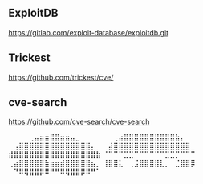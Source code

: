## ExploitDB
https://gitlab.com/exploit-database/exploitdb.git

## Trickest
https://github.com/trickest/cve/

## cve-search
https://github.com/cve-search/cve-search


⠀⠀⠀⠀⢀⣤⣶⣶⣿⣿⣶⣶⣤⣀⠀⠀⠀⠀
⠀⠀⢀⣴⣿⣿⣿⣿⣿⣿⣿⣿⣿⣿⣷⡄⠀⠀
⠀⢠⣿⣿⣿⣿⣿⣿⣿⣿⣿⣿⣿⣿⣿⣿⡄⠀
⠀⣼⣿⣿⣿⣿⣿⣿⣿⣿⣿⣿⣿⣿⣿⣿⣿⠀
⣾⣿⣿⣿⣿⣿⣿⣿⣿⣿⣿⣿⣿⣿⣿⣿⣿⣷
⠈⠉⠉⠉⣉⣉⠉⠉⠉⠉⠉⠉⣉⣉⡉⠉⠉⠉
⢀⣴⣿⣿⣿⣿⣿⣷⣶⣶⣾⣿⣿⣿⣿⣿⣦⡀
⢸⣿⣿⣅⠀⢀⣨⣿⣿⣿⣿⣇⡀⠀⣈⣿⣿⡿
⠀⠙⠿⢿⣿⣿⡿⠿⠛⠛⠿⢿⣿⣿⡿⠿⠛⠁
